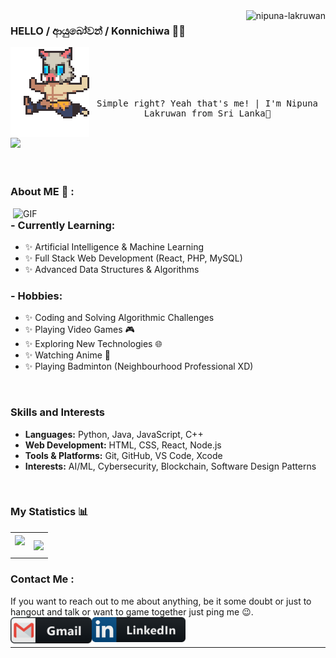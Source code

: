 <!-- Profile views counter -->
<div align="center">
  <img src="https://komarev.com/ghpvc/?username=nipuna-lakruwan&label=Profile%20views&color=blue&style=flat" alt="nipuna-lakruwan" align="right"/>
</div>

### HELLO / ආයුබෝවන් / Konnichiwa  👋🏻

<img src="https://github.com/Nipuna-Lakruwan/Nipuna-Lakruwan/blob/ed23960b63b13fde1ecca129e32dfcdf556bb2b6/assets/running-inosuke-hashibara.gif" align="left" width="25%"/>

<!-- Typing SVG animation
<div align="center">
  <a href="https://git.io/typing-svg">
    <img src="https://readme-typing-svg.herokuapp.com?font=Fira+Code&pause=1000&center=true&vCenter=true&width=435&lines=FULL+STACK+DEVELOPER;UX/UI+ENGINEER;YOUTUBER;PROGRAMMER" alt="Typing SVG">
  </a>
</div>  -->

<br>
<br>
<br>
<br>

<!-- About Me
<h2 align="center">About Me</h2>  -->
<div align='center'>
  <samp>
  <p> Simple right? Yeah that's me! | I'm Nipuna Lakruwan from Sri Lanka🤍</p> </br>
  </samp>
</div>

<!-- Divider -->
<img src="https://user-images.githubusercontent.com/73097560/115834477-dbab4500-a447-11eb-908a-139a6edaec5c.gif">

<!-- What I'm Working On
<h2 align="center">🚀 What I’m Working On</h2>
<ul>
  <li>Building awesome projects that bridge the gap between theory and practice.</li>
  <li>Exploring new technologies and frameworks to stay ahead in the tech world.</li>
  <li>Contributing to open-source projects and collaborating with the developer community.</li>
</ul> -->
</br>
</br>
</br>

### About ME 💬 :

<img hight="400" width="500" alt="GIF" align="right" src="https://github.com/Nipuna-Lakruwan/Nipuna-Lakruwan/blob/9bef70849f2f999b072e684b9e1463d58b6d181f/assets/inosuke.gif">

### - Currently Learning:
- ✨ Artificial Intelligence & Machine Learning
- ✨ Full Stack Web Development (React, PHP, MySQL)
- ✨ Advanced Data Structures & Algorithms

### - Hobbies:
- ✨ Coding and Solving Algorithmic Challenges
- ✨ Playing Video Games 🎮
- ✨ Exploring New Technologies 🌐
- ✨ Watching Anime 🎥
- ✨ Playing Badminton (Neighbourhood Professional XD)

</br>

<!-- Skills and Interests -->
### Skills and Interests
<ul>
  <li><strong>Languages:</strong> Python, Java, JavaScript, C++</li>
  <li><strong>Web Development:</strong> HTML, CSS, React, Node.js</li>
  <li><strong>Tools & Platforms:</strong> Git, GitHub, VS Code, Xcode</li>
  <li><strong>Interests:</strong> AI/ML, Cybersecurity, Blockchain, Software Design Patterns</li>
</ul>

</br>

### 

<!-- Currently Learning 
<h2 align="center">🌱 Currently Learning</h2>
<ul>
  <li>Advanced algorithms and data structures</li>
  <li>Full-stack development with MERN stack</li>
  <li>Cloud computing with AWS</li>
</ul> -->

<!-- Hobbies 
<h2 align="center">🎮 When I’m Not Coding</h2>
<ul>
  <li>Gaming: Always up for a challenge in the latest games.</li>
  <li>Movies & Series: Binging the newest releases and classic hits.</li>
  <li>Anime: Diving into captivating stories and stunning visuals.</li>
</ul> -->

<!-- Divider
<img src="https://user-images.githubusercontent.com/73097560/115834477-dbab4500-a447-11eb-908a-139a6edaec5c.gif">
<br><br>  -->

<!-- My Statistics -->
### My Statistics 📊 
<p align="center">
  <table align="center" style="border: none;">
    <tr style="border: none;">
      <td width="50%" align="center" style="border: none;">
        <img align="center" src="https://github-readme-stats.vercel.app/api?username=nipuna-lakruwan&theme=dark&hide_border=true&show_icons=true&count_private=true" />
        <br><br>
        <!-- <img src="https://github-readme-streak-stats.herokuapp.com/?user=nipuna-lakruwan&theme=omni&hide_border=true" align="center" /> -->
      </td>
      <td width="50%" align="center" style="border: none;">
        <img align="center" src="https://github-readme-stats.anuraghazra1.vercel.app/api/top-langs/?username=nipuna-lakruwan&theme=dark&hide_border=true&no-bg=true&no-frame=true&langs_count=10"/>
      </td>
    </tr>
  </table>
</p>

<!-- GitHub Trophies
<h2 align="center">🏆 GitHub Trophies</h2>
<div align="center">
  <img src="https://github-profile-trophy.vercel.app/?username=nipuna-lakruwan&theme=onedark&no-frame=true&margin-w=15&margin-h=15" alt="GitHub Trophies" />
</div>  -->


<!-- Snake animation 
<div align="center">
  <img src="https://github.com/1999AZZAR/1999AZZAR/blob/readme/resources/img/grid-snake.svg" alt="snake"/>
</div> -->


<!-- Latest Blog Posts 
<h2 align="center">📝 Latest Blog Posts</h2> -->
<!-- BLOG-POST-LIST:START -->
<!-- If you'd like to display recent blog posts from a platform like Medium or Dev.to, you can use GitHub Actions to automatically update this list. For now, you can manually add your latest blog posts here. -->
<!-- [Post Title 1](https://yourblog.com/post1)
- [Post Title 2](https://yourblog.com/post2)
- [Post Title 3](https://yourblog.com/post3) -->
<!-- BLOG-POST-LIST:END 
<br>-->

<!-- Featured Projects
<h2 align="center">✨ Featured Projects</h2>
<p align="center">
  <a href="https://github.com/nipuna-lakruwan/project1" target="_blank">
    <img src="https://github-readme-stats.vercel.app/api/pin/?username=nipuna-lakruwan&repo=project1&theme=omni&hide_border=true" alt="Project 1">
  </a>
  <a href="https://github.com/nipuna-lakruwan/project2" target="_blank">
    <img src="https://github-readme-stats.vercel.app/api/pin/?username=nipuna-lakruwan&repo=project2&theme=omni&hide_border=true" alt="Project 2">
  </a>
  <a href="https://github.com/nipuna-lakruwan/project3" target="_blank">
    <img src="https://github-readme-stats.vercel.app/api/pin/?username=nipuna-lakruwan&repo=project3&theme=omni&hide_border=true" alt="Project 3">
  </a>
</p>

<br> -->

<!-- Contact Me 
<h2 align="center">📬 Contact Me</h2>
<p align="center">
  <samp>
    <a href="mailto:senarath.lakruwan@gmail.com">Email</a> .
    <a href="https://www.linkedin.com/in/nipuna-lakruwan-6b740627a" target="_blank">LinkedIn</a> .
    <a href="https://twitter.com/nipuna_lakruwan" target="_blank">Twitter</a> .
    <a href="https://github.com/nipuna-lakruwan" target="_blank">GitHub</a>
  </samp>
</p>

<br> -->

### Contact Me :

<p>
If you want to reach out to me about anything, be it some doubt or just to hangout and talk or want to game together just ping me 😉.

<a href="mailto:senarath.lakruwan@gmail.com">
 <img align="left" alt="Gmail" width="130" hight="100" src="https://github.com/Nipuna-Lakruwan/Nipuna-Lakruwan/blob/06f6bba38c072aaae79e2dedcf59359afa70b1d0/assets/icons/gmail.png" />
</a>
<a href="https://www.linkedin.com/in/nipuna-lakruwan-6b740627a">
  <img align="left" alt="Linkedin" width="150" hight="100" src="https://github.com/Nipuna-Lakruwan/Nipuna-Lakruwan/blob/06f6bba38c072aaae79e2dedcf59359afa70b1d0/assets/icons/linkedin.png" />
</br>
</br>
</br>
</a>

*************